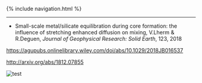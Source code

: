 {% include navigation.html %}

---

- Small-scale metal/silicate equilibration during core formation: the influence of stretching enhanced diffusion on mixing, V.Lherm & R.Deguen, *Journal of Geophysical Research: Solid Earth*, 123, 2018

https://agupubs.onlinelibrary.wiley.com/doi/abs/10.1029/2018JB016537

http://arxiv.org/abs/1812.07855


![test](/docs/assets/images/bandeau_logos_2023.png)
